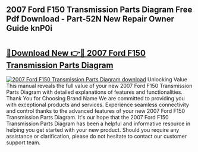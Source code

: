 ## 2007 Ford F150 Transmission Parts Diagram Free Pdf Download - Part-52N New Repair Owner Guide knP0i

# <h2><a href="http://dfq2s3v.blite.top/?on=2007+Ford+F150+Transmission+Parts+Diagram">🔗Download New 👉🔴 2007 Ford F150 Transmission Parts Diagram</a></h2>

[![2007 Ford F150 Transmission Parts Diagram download](https://i.imgur.com/lujVjoI.png)](http://dfq2s3v.blite.top/?on=2007+Ford+F150+Transmission+Parts+Diagram)
Unlocking Value This manual reveals the full value of your new 2007 Ford F150 Transmission Parts Diagram with detailed explanations of features and functionalities. Thank You for Choosing Brand Name We are committed to providing you with exceptional products and services. Experience seamless connectivity and control thanks to the advanced features of your new 2007 Ford F150 Transmission Parts Diagram. It's our hope that the 2007 Ford F150 Transmission Parts Diagram has been a helpful and informative resource in helping you get started with your new product. Should you require any assistance or clarification, please do not hesitate to contact our customer support team.
